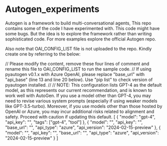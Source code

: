 # Autogen_experiments
Autogen is a framework to build multi-conversational agents, This repo contains some of the code I have experimented with. This code might have some bugs. But the idea is to explore the framework rather than writing sophisticated code. For more examples explore the official Autogen repo.

Also note that OAI_CONFIG_LIST file is not uploaded to the repo. Kindly create one by referring to the below:


// Please modify the content, remove these four lines of comment and rename this file to OAI_CONFIG_LIST to run the sample code.
// If using pyautogen v0.1.x with Azure OpenAI, please replace "base_url" with "api_base" (line 13 and line 20 below). Use "pip list" to check version of pyautogen installed.
//
// NOTE: This configuration lists GPT-4 as the default model, as this represents our current recommendation, and is known to work well with AutoGen. If you use a model other than GPT-4, you may need to revise various system prompts (especially if using weaker models like GPT-3.5-turbo). Moreover, if you use models other than those hosted by OpenAI or Azure, you may incur additional risks related to alignment and safety. Proceed with caution if updating this default.
[
    {
        "model": "gpt-4",
        "api_key": "<your OpenAI API key here>",
        "tags": ["gpt-4", "tool"]
    },
    {
        "model": "<your Azure OpenAI deployment name>",
        "api_key": "<your Azure OpenAI API key here>",
        "base_url": "<your Azure OpenAI API base here>",
        "api_type": "azure",
        "api_version": "2024-02-15-preview"
    },
    {
        "model": "<your Azure OpenAI deployment name>",
        "api_key": "<your Azure OpenAI API key here>",
        "base_url": "<your Azure OpenAI API base here>",
        "api_type": "azure",
        "api_version": "2024-02-15-preview"
    }
]
